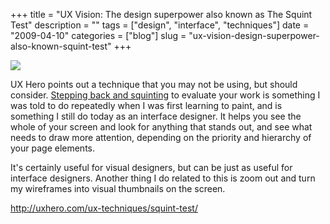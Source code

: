 +++
title = "UX Vision: The design superpower also known as The Squint Test"
description = ""
tags = ["design", "interface", "techniques"]
date = "2009-04-10"
categories = ["blog"]
slug = "ux-vision-design-superpower-also-known-squint-test"
+++



  <div class="notebook-screenshot"><a href="http://uxhero.com/ux-techniques/squint-test/"><img src="/media/bluga/wt49df21d64961c.jpg"/></a></div><p>UX Hero points out a technique that you may not be using, but should consider. <a href="http://uxhero.com/ux-techniques/squint-test/">Stepping back and squinting</a> to evaluate your work is something I was told to do repeatedly when I was first learning to paint, and is something I still do today as an interface designer. It helps you see the whole of your screen and look for anything that stands out, and see what needs to draw more attention, depending on the priority and hierarchy of your page elements. </p>
<p>It's certainly useful for visual designers, but can be just as useful for interface designers. Another thing I do related to this is zoom out and turn my wireframes into visual thumbnails on the screen. </p>
    
  <a href="http://uxhero.com/ux-techniques/squint-test/">http://uxhero.com/ux-techniques/squint-test/</a>
